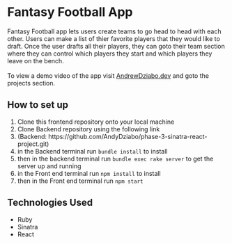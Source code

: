 <h1>Fantasy Football App</h1>

Fantasy Football app lets users create teams to go head to head with each other. Users can make a list of thier favorite players that they would like to draft. Once the user drafts all their players, they can goto their team section where they can control which players they start and which players they leave on the bench.
</br></br>
To view a demo video of the app visit <a href="https://andrewdziabo.dev/" target="_blank">AndrewDziabo.dev</a> and goto the projects section.


<h2>How to set up</h2>


<ol>
<li> Clone this frontend repository onto your local machine</li>
<li> Clone Backend repository using the following link</li>
<li> (Backend: https://github.com/AndyDziabo/phase-3-sinatra-react-project.git)</li>
<li> in the Backend terminal run <code>bundle install</code> to install</li>
<li> then in the backend terminal run <code>bundle exec rake server</code> to get the server up and running</li>
<li> in the Front end terminal run <code>npm install</code> to install</li>
<li> then in the Front end terminal run <code>npm start</code></li>
</ol>

<h2>Technologies Used </h2>
<ul>
<li> Ruby
<li> Sinatra
<li> React
</ul>
